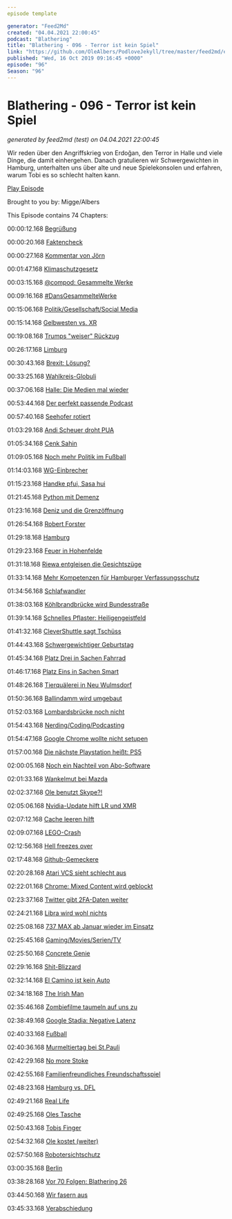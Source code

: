 ```yaml
---
episode template

generator: "Feed2Md"
created: "04.04.2021 22:00:45"
podcast: "Blathering"
title: "Blathering - 096 - Terror ist kein Spiel"
link: "https://github.com/OleAlbers/PodloveJekyll/tree/master/feed2md/example/export/seasons/4/2019/10/Blathering - 096 - Terror ist kein Spiel.md"
published: "Wed, 16 Oct 2019 09:16:45 +0000"
episode: "96"
Season: "96"
---
```


# Blathering - 096 - Terror ist kein Spiel
_generated by feed2md (test) on 04.04.2021 22:00:45_

Wir reden über den Angriffskrieg von Erdoğan, den Terror in Halle und viele Dinge, die damit einhergehen. Danach gratulieren wir Schwergewichten in Hamburg, unterhalten uns über alte und neue Spielekonsolen und erfahren, warum Tobi es so schlecht halten kann.

[Play Episode](https://www.blathering.de/podlove/file/971/s/feed/c/mp3/blathering_096.mp3)

Brought to you by: Migge/Albers

This Episode contains 74 Chapters:


00:00:12.168 [Begrüßung]()

00:00:20.168 [Faktencheck]()

00:00:27.168 [Kommentar von Jörn](https://www.blathering.de/2019/09/blathering-093-no-future-war-gestern/#comment-30)

00:01:47.168 [Klimaschutzgesetz](https://www.deutschlandfunk.de/der-tag-klimarebellion.3415.de.html?dram:article_id=460482)

00:03:15.168 [@compod: Gesammelte Werke](https://twitter.com/search?q=(from%3Acompod)%20(%40blathering_pod)%20until%3A2019-10-15%20since%3A2019-10-08&src=typed_query&f=live)

00:09:16.168 [#DansGesammelteWerke](https://twitter.com/search?q=(from%3Aevildanwallace)%20(%40blathering_pod)%20until%3A2019-10-15%20since%3A2019-10-08&src=typed_query&f=live)

00:15:06.168 [Politik/Gesellschaft/Social Media]()

00:15:14.168 [Gelbwesten vs. XR](https://krautreporter.de/3082-extinction-rebellion-die-klimabewegung-die-grune-provoziert?shared=d00c3395-8d53-432c-8215-050c35198b78)

00:19:08.168 [Trumps "weiser" Rückzug](https://taz.de/Folgen-von-US-Abzug/!5628604/)

00:26:17.168 [Limburg](https://www.zdf.de/nachrichten/heute/lkw-zwischenfall-in-limburg-behoerden-gehen-von-terroranschlag-aus-100.html)

00:30:43.168 [Brexit: Lösung?](https://www.n-tv.de/politik/Johnson-hat-zwei-Brexit-Vorschlaege-fuer-EU-article21327301.html)

00:33:25.168 [Wahlkreis-Globuli](https://twitter.com/gwup/status/1181680633602555906)

00:37:06.168 [Halle: Die Medien mal wieder](https://lauerundwehner.de/luw031-der-rechtsextreme-terroranschlag-von-halle/)

00:53:44.168 [Der perfekt passende Podcast](https://www.ardaudiothek.de/180-grad-geschichten-gegen-den-hass/journalisten-sind-wie-junkies-5-rekonstruktion-eines-medienversagens/67669566)

00:57:40.168 [Seehofer rotiert](https://www.4players.de/4players.php/spielinfonews/Allgemein/4888/2185774/Spielkultur-Seehofer_nach_dem_Anschlag_in_Halle_Taeter_und_potenzielle_Taeter_kommen_aus_der_Gamer-Szene.html)

01:03:29.168 [Andi Scheuer droht PUA](https://www.sueddeutsche.de/politik/scheuer-pkw-maut-gruene-opposition-1.4631799)

01:05:34.168 [Cenk Sahin](https://twitter.com/stammtischphilo/status/1182674985992802304)

01:09:05.168 [Noch mehr Politik im Fußball](https://twitter.com/kieliscalling/status/1183997847429173248)

01:14:03.168 [WG-Einbrecher](https://www.welt.de/vermischtes/article201776082/Hannover-Einbrecher-kocht-in-WG-Bewohner-denken-er-gehoert-dazu.html)

01:15:23.168 [Handke pfui, Sasa hui](https://twitter.com/jagodamarinic/status/1183809713353478145)

01:21:45.168 [Python mit Demenz](https://www.spiegel.de/kultur/gesellschaft/monty-python-komiker-terry-jones-ist-an-demenz-erkrankt-a-1113813.html)

01:23:16.168 [Deniz und die Grenzöffnung](https://www.zeit.de/kultur/2018-07/rhetorik-sprache-alexander-dobrindt-worterfindungen-woerterbuch)

01:26:54.168 [Robert Forster](https://de.wikipedia.org/wiki/Robert_Forster_(Schauspieler))

01:29:18.168 [Hamburg]()

01:29:23.168 [Feuer in Hohenfelde](https://www.ndr.de/nachrichten/hamburg/Feuer-zerstoert-Druckerei-in-Hamburg-Hohenfelde,brand7228.html)

01:31:18.168 [Riewa entgleisen die Gesichtszüge](https://twitter.com/stammtischphilo/status/1181630662866079745)

01:33:14.168 [Mehr Kompetenzen für Hamburger Verfassungsschutz](https://www.hamburg1.de/nachrichten/42449/Verfassungsschutz_soll_schneller_informieren.html)

01:34:56.168 [Schlafwandler](https://www.t-online.de/region/hamburg/news/id_86589996/hamburg-polizei-bringt-schlafwandler-nach-hause.html)

01:38:03.168 [Köhlbrandbrücke wird Bundesstraße](https://www.hamburg1.de/nachrichten/42430/Finanzierung_weiterhin_unklar.html)

01:39:14.168 [Schnelles Pflaster: Heiligengeistfeld](https://www.ndr.de/fernsehen/sendungen/hamburg_journal/Heiligengeistfeld-Bauarbeiten-unter-Zeitdruck,hamj86878.html)

01:41:32.168 [CleverShuttle sagt Tschüss](https://www.hamburg1.de/nachrichten/42450/CleverShuttle_stellt_Betrieb_ein.html)

01:44:43.168 [Schwergewichtiger Geburtstag](https://www.hamburg1.de/nachrichten/42458/Geburtstag_in_Hagenbecks_Tierpark.html)

01:45:34.168 [Platz Drei in Sachen Fahrrad](https://twitter.com/HH_BWVI/status/1184040019054546944)

01:46:17.168 [Platz Eins in Sachen Smart](https://twitter.com/Senat_Hamburg/status/1184103997273182208)

01:48:26.168 [Tierquälerei in Neu Wulmsdorf](https://www.hamburg1.de/nachrichten/42463/Schockierende_Bilder_aus_Tierversuchslabor.html)

01:50:36.168 [Ballindamm wird umgebaut](https://www.hamburg1.de/nachrichten/42373/Umbauarbeiten_am_Ballindamm_gestartet.html)

01:52:03.168 [Lombardsbrücke noch nicht](https://www.hamburg1.de/nachrichten/42455/Sanierung_der_Lombardsbruecke_verzoegert_sich.html)

01:54:43.168 [Nerding/Coding/Podcasting]()

01:54:47.168 [Google Chrome wollte nicht setupen](https://techdows.com/2017/09/do-this-when-google-chrome-installer-doesnt-run.html)

01:57:00.168 [Die nächste Playstation heißt: PS5](https://www.wired.com/story/exclusive-playstation-5/)

02:00:05.168 [Noch ein Nachteil von Abo-Software](https://twitter.com/mrmedina/status/1181348462639452160)

02:01:33.168 [Wankelmut bei Mazda](https://gearpatrol.com/2019/10/06/mazda-is-brining-back-the-rotary-engine-rx-9/)

02:02:37.168 [Ole benutzt Skype?!](https://twitter.com/stammtischphilo/status/1182249396156678145)

02:05:06.168 [Nvidia-Update hilft LR und XMR](https://www.xmedia-recode.de/)

02:07:12.168 [Cache leeren hilft](https://blog.medienman.de/blog/2017/03/18/wlan-im-ice-loginseite-oeffnet-sich-nicht/)

02:09:07.168 [LEGO-Crash](https://www.heise.de/ct/artikel/Der-c-t-Legocrash-2-0-ADAC-Pruefstand-versus-Crash-Simulation-4547127.html)

02:12:56.168 [Hell freezes over](https://twitter.com/stammtischphilo/status/1183099247694143489)

02:17:48.168 [Github-Gemeckere](https://www.golem.de/news/ice-github-macht-weiter-geschaefte-mit-us-einwanderungspolizei-1910-144367.html)

02:20:28.168 [Atari VCS sieht schlecht aus](https://www.golem.de/news/retrokonsole-hauptverantwortlicher-des-atari-vcs-schmeisst-hin-1910-144308.html)

02:22:01.168 [Chrome: Mixed Content wird geblockt](https://www.golem.de/news/google-chrome-browser-wird-mixed-content-vollstaendig-blockieren-1910-144330.html)

02:23:37.168 [Twitter gibt 2FA-Daten weiter](https://www.golem.de/news/twitter-zwei-faktor-telefonnummer-wurde-zu-werbezwecken-verwendet-1910-144334.html)

02:24:21.168 [Libra wird wohl nichts](https://www.golem.de/news/facebook-vier-namhafte-unternehmen-verlassen-libra-1910-144398.html)

02:25:08.168 [737 MAX ab Januar wieder im Einsatz](https://www.golem.de/news/american-airlines-boeing-737-max-soll-ab-januar-2020-wieder-fliegen-1910-144359.html)

02:25:45.168 [Gaming/Movies/Serien/TV]()

02:25:50.168 [Concrete Genie](https://www.youtube.com/watch?v=CFMXK0LhSHE)

02:29:16.168 [Shit-Blizzard](https://www.gamestar.de/artikel/blizzard-shitstorm-hearthstone-profi-hongkong,3349901.html)

02:32:14.168 [El Camino ist kein Auto](https://twitter.com/stammtischphilo/status/1182736459050246150)

02:34:18.168 [The Irish Man](https://www.theguardian.com/film/2019/oct/13/the-irishman-review-martin-scorseses-finest-film-for-30-years)

02:35:46.168 [Zombiefilme taumeln auf uns zu](https://www.youtube.com/watch?v=V6GU-RB3T2o)

02:38:49.168 [Google Stadia: Negative Latenz](https://www.golem.de/news/spielestreaming-google-arbeitet-fuer-stadia-an-negativer-latenz-1910-144379.html)

02:40:33.168 [Fußball]()

02:40:36.168 [Murmeltiertag bei St.Pauli](https://www.fcstpauli.com/news/torhueter-korbinian-mueller-kehrt-ans-millerntor-zurueck/)

02:42:29.168 [No more Stoke](https://www.fcstpauli.com/news/der-fc-st-pauli-und-stoke-city-fc-beenden-kooperation/)

02:42:55.168 [Familienfreundliches Freundschaftsspiel](https://www.fcstpauli.com/news/der-fc-st-pauli-gewinnt-testspiel-gegen-werder-bremen-1920/)

02:48:23.168 [Hamburg vs. DFL](https://www.hamburg1.de/nachrichten/42393/Streit_um_HSV_Spielansetzung.html)

02:49:21.168 [Real Life]()

02:49:25.168 [Oles Tasche](https://twitter.com/stammtischphilo/status/1181624664478687232)

02:50:43.168 [Tobis Finger](https://twitter.com/blubberfrosch/status/1181885590389825536)

02:54:32.168 [Ole kostet (weiter)](https://twitter.com/stammtischphilo/status/1183788420725907456)

02:57:50.168 [Robotersichtschutz](https://twitter.com/stammtischphilo/status/1183685450994716672)

03:00:35.168 [Berlin](https://photos.app.goo.gl/mmXHHF6746RSvBXj9)

03:38:28.168 [Vor 70 Folgen: Blathering 26](https://www.blathering.de/2017/05/blathering-026-was-tun-in-den-sommerferien/)

03:44:50.168 [Wir fasern aus]()

03:45:33.168 [Verabschiedung]()



